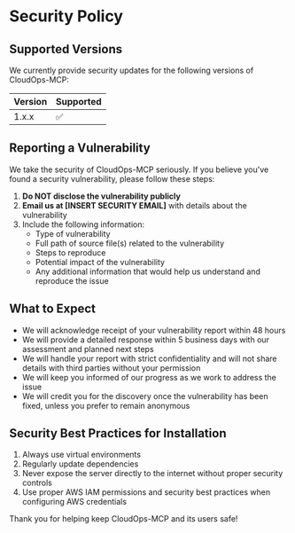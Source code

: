 # Security Policy

## Supported Versions

We currently provide security updates for the following versions of CloudOps-MCP:

| Version | Supported          |
| ------- | ------------------ |
| 1.x.x   | :white_check_mark: |

## Reporting a Vulnerability

We take the security of CloudOps-MCP seriously. If you believe you've found a security vulnerability, please follow these steps:

1. **Do NOT disclose the vulnerability publicly**
2. **Email us at [INSERT SECURITY EMAIL]** with details about the vulnerability
3. Include the following information:
   - Type of vulnerability
   - Full path of source file(s) related to the vulnerability
   - Steps to reproduce
   - Potential impact of the vulnerability
   - Any additional information that would help us understand and reproduce the issue

## What to Expect

- We will acknowledge receipt of your vulnerability report within 48 hours
- We will provide a detailed response within 5 business days with our assessment and planned next steps
- We will handle your report with strict confidentiality and will not share details with third parties without your permission
- We will keep you informed of our progress as we work to address the issue
- We will credit you for the discovery once the vulnerability has been fixed, unless you prefer to remain anonymous

## Security Best Practices for Installation

1. Always use virtual environments
2. Regularly update dependencies
3. Never expose the server directly to the internet without proper security controls
4. Use proper AWS IAM permissions and security best practices when configuring AWS credentials

Thank you for helping keep CloudOps-MCP and its users safe!
